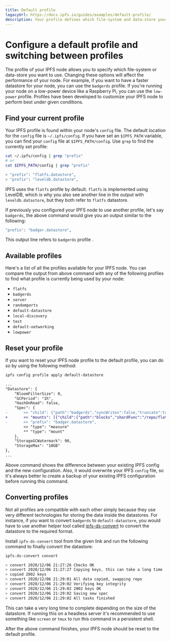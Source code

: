 ```yaml
---
title: Default profile
legacyUrl: https://docs.ipfs.io/guides/examples/default-profile/
description: Your profile defines which file-system and data-store your IPFS node will use, along with other configuration options. Learn how to set, change, and reset your profile.
---
```


# Configure a default profile and switching between profiles

The profile of your IPFS node allows you to specify which file-system or data-store you want to use. Changing these options will affect the performance of your node. For example, if you want to have a faster datastore for your node, you can use the `badgerds` profile. If you're running your node on a low-power device like a Raspberry Pi, you can use the `low-power` profile. Profiles have been developed to customize your IPFS node to perform best under given conditions.

## Find your current profile

Your IPFS profile is found within your node's `config` file. The default location for the `config` file is `~/.ipfs/config`. If you have set an `$IPFS_PATH` variable, you can find your `config` file at `$IPFS_PATH/config`. Use `grep` to find the currently set profile:

```bash
cat ~/.ipfs/config | grep "prefix"
# or
cat $IPFS_PATH/config | grep "prefix"

> "prefix": "flatfs.datastore",
> "prefix": "leveldb.datastore",
```

IPFS uses the `flatfs` profile by default. `flatfs` is implemented using LevelDB, which is why you also see another line in the output with `leveldb.datastore`, but they both refer to `flatfs` datastore.

If previously you configured your IPFS node to use another profile, let's say `badgerds`, the above command would give you an output similar to the following:

```bash
"prefix": "badger.datastore",
```

This output line refers to `badgerds` profile .

## Available profiles

Here's a list of all the profiles available for your IPFS node. You can compare the output from above command with any of the following profiles to find what profile is currently being used by your node:

- `flatfs`
- `badgerds`
- `server`
- `randomports`
- `default-datastore`
- `local-discovery`
- `test`
- `default-networking`
- `lowpower`

## Reset your profile

If you want to reset your IPFS node profile to the default profile, you can do so by using the following method:

```diff
ipfs config profile apply default-datastore

...
"Datastore": {
    "BloomFilterSize": 0,
    "GCPeriod": "1h",
    "HashOnRead": false,
    "Spec": {
-       >> "child": {"path":"badgerds","syncWrites":false,"truncate":true,"type":"badgerds"},
+       << "mounts": [{"child":{"path":"blocks","shardFunc":"/repo/flatfs/shard/v1/next-to-last/2","sync":true,"type":"flatfs"},"mountpoint":"/blocks","prefix":"flatfs.datastore","type":"measure"},{"child":{"compression":"none","path":"datastore","type":"levelds"},"mountpoint":"/","prefix":"leveldb.datastore","type":"measure"}],
-       >> "prefix": "badger.datastore",
        <> "type": "measure"
        ** "type": "mount"
    },
    "StorageGCWatermark": 90,
    "StorageMax": "10GB"
},
...
```

Above command shows the difference between your existing IPFS config and the new configuration. Also, it would overwrite your IPFS `config` file, so it's always better to create a backup of your existing IPFS configuration before running this command.

## Converting profiles

Not all profiles are compatible with each other simply because they use very different technologies for storing the data inside the datastores. For instance, if you want to convert `badgerds` to `default-datastore`, you would have to use another helper tool called [ipfs-ds-convert](https://dist.ipfs.io/#ipfs-ds-convert) to convert the datastore to the required format.

Install `ipfs-ds-convert` tool from the given link and run the following command to finally convert the datastore:

```bash
ipfs-ds-convert convert

> convert 2020/12/06 21:27:26 Checks OK
> convert 2020/12/06 21:27:27 Copying keys, this can take a long time
> copied 2002 keys
> convert 2020/12/06 21:29:01 All data copied, swapping repo
> convert 2020/12/06 21:29:02 Verifying key integrity
> convert 2020/12/06 21:29:02 2002 keys OK
> convert 2020/12/06 21:29:02 Saving new spec
> convert 2020/12/06 21:29:02 All tasks finished
```

This can take a very long time to complete depending on the size of the datastore. If running this on a headless server it's recommended to use something like `screen` or `tmux` to run this command in a persistent shell.

After the above command finishes, your IPFS node should be reset to the default profile.
